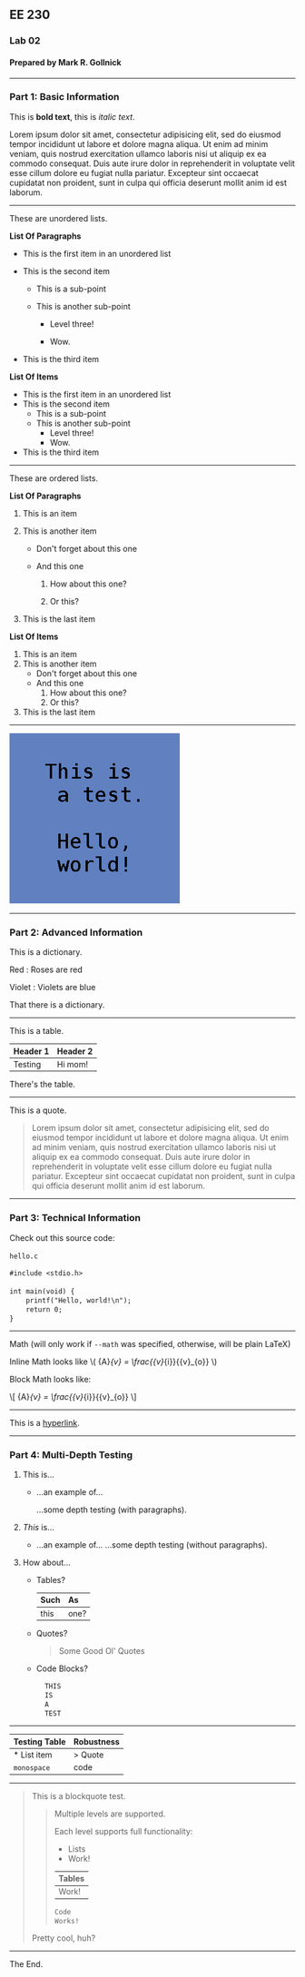 ## EE 230
### Lab 02
#### Prepared by Mark R. Gollnick

--------

### Part 1: Basic Information

This is **bold text**, this is *italic text*.

Lorem ipsum dolor sit amet, consectetur adipisicing elit, sed do eiusmod
tempor incididunt ut labore et dolore magna aliqua. Ut enim ad minim veniam,
quis nostrud exercitation ullamco laboris nisi ut aliquip ex ea commodo
consequat. Duis aute irure dolor in reprehenderit in voluptate velit esse
cillum dolore eu fugiat nulla pariatur. Excepteur sint occaecat cupidatat non
proident, sunt in culpa qui officia deserunt mollit anim id est laborum.

--------

These are unordered lists.

**List Of Paragraphs**

* This is the first item in an unordered list

* This is the second item

    * This is a sub-point

    * This is another sub-point

        * Level three!

        * Wow.

* This is the third item

**List Of Items**

* This is the first item in an unordered list
* This is the second item
    * This is a sub-point
    * This is another sub-point
        * Level three!
        * Wow.
* This is the third item

<div style="page-break-after: always;"></div>

--------

These are ordered lists.

**List Of Paragraphs**

1. This is an item

2. This is another item

    * Don't forget about this one

    * And this one

        1. How about this one?

        2. Or this?

3. This is the last item

**List Of Items**

1. This is an item
2. This is another item
    * Don't forget about this one
    * And this one
        1. How about this one?
        2. Or this?
3. This is the last item

--------

![This is an image.](test.png)

<div style="page-break-after: always;"></div>

--------

### Part 2: Advanced Information

This is a dictionary.

Red
: Roses are red

Violet
: Violets are blue

That there is a dictionary.

--------

This is a table.

| Header 1 | Header 2 |
| -------- | -------- |
| Testing  | Hi mom!  |

There's the table.

--------

This is a quote.

> Lorem ipsum dolor sit amet, consectetur adipisicing elit, sed do eiusmod
> tempor incididunt ut labore et dolore magna aliqua. Ut enim ad minim veniam,
> quis nostrud exercitation ullamco laboris nisi ut aliquip ex ea commodo
> consequat. Duis aute irure dolor in reprehenderit in voluptate velit esse
> cillum dolore eu fugiat nulla pariatur. Excepteur sint occaecat cupidatat non
> proident, sunt in culpa qui officia deserunt mollit anim id est laborum.

<div style="page-break-after: always;"></div>

--------

### Part 3: Technical Information

Check out this source code:

`hello.c`

    #include <stdio.h>

    int main(void) {
        printf("Hello, world!\n");
        return 0;
    }

--------

Math (will only work if `--math` was specified, otherwise, will be plain LaTeX)

Inline Math looks like \\( {A}_{v} = \frac{{v}_{i}}{{v}_{o}} \\)

Block Math looks like:

\\[
{A}_{v} = \frac{{v}_{i}}{{v}_{o}}
\\]

--------

This is a [hyperlink][google].

[google]: http://www.google.com/

<div style="page-break-after: always;"></div>

--------

### Part 4: Multi-Depth Testing

1. This is...

    * ...an example of...

        ...some depth testing (with paragraphs).

2. *This* is...
    * ...an example of...
        ...some depth testing (without paragraphs).

3. How about...

    * Tables?

        | Such | As   |
        | ---- | ---- |
        | this | one? |

    * Quotes?

        > Some
        > Good
        > Ol'
        > Quotes

    * Code Blocks?

            THIS
            IS
            A
            TEST

--------

| Testing Table | Robustness |
| ------------- | ---------- |
| * List item   | > Quote    |
| `monospace`   |     code   |

--------

> This is a blockquote test.
>
> > Multiple levels are supported.
> >
> > Each level supports full functionality:
> >
> > * Lists
> > * Work!
> >
> > | Tables |
> > | ------ |
> > | Work!  |
> >
> >     Code
> >     Works!
>
> Pretty cool, huh?

--------

The End.
